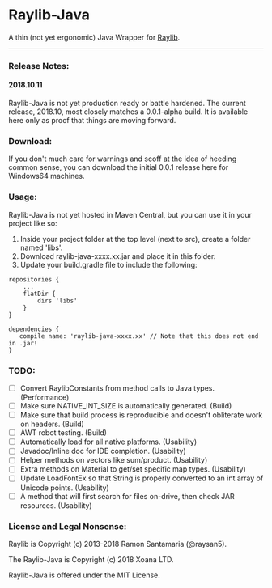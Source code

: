 
# Raylib-Java

A thin (not yet ergonomic) Java Wrapper for [Raylib](https://github.com/raysan5/raylib).

---

### Release Notes:
#### 2018.10.11
Raylib-Java is not yet production ready or battle hardened.  The current release, 2018.10, most closely matches a 0.0.1-alpha build.  It is available here only as proof that things are moving forward. 

### Download:

If you don't much care for warnings and scoff at the idea of heeding common sense, you can download the initial 0.0.1 release here for Windows64 machines.

### Usage:

Raylib-Java is not yet hosted in Maven Central, but you can use it in your project like so:

1) Inside your project folder at the top level (next to src), create a folder named 'libs'.
2) Download raylib-java-xxxx.xx.jar and place it in this folder.
3) Update your build.gradle file to include the following: 
```
repositories {
	...
	flatDir {
		dirs 'libs'
	}
}

dependencies {
   compile name: 'raylib-java-xxxx.xx' // Note that this does not end in .jar!
}
``` 

### TODO:

- [ ] Convert RaylibConstants from method calls to Java types. (Performance)
- [ ] Make sure NATIVE_INT_SIZE is automatically generated. (Build)
- [ ] Make sure that build process is reproducible and doesn't obliterate work on headers.  (Build)
- [ ] AWT robot testing. (Build)
- [ ] Automatically load for all native platforms. (Usability)
- [ ] Javadoc/Inline doc for IDE completion. (Usability)
- [ ] Helper methods on vectors like sum/product. (Usability)  
- [ ] Extra methods on Material to get/set specific map types. (Usability)
- [ ] Update LoadFontEx so that String is properly converted to an int array of Unicode points. (Usability)
- [ ] A method that will first search for files on-drive, then check JAR resources. (Usability)

### License and Legal Nonsense:
Raylib is Copyright (c) 2013-2018 Ramon Santamaria (@raysan5).

The Raylib-Java is Copyright (c) 2018 Xoana LTD. 

Raylib-Java is offered under the MIT License.
